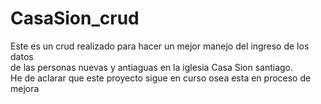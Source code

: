 # CasaSion_crud
Este es un crud realizado para hacer un mejor manejo del ingreso de los datos <br> 
de las personas nuevas y antiaguas en la iglesia Casa Sion santiago.<br>
He de aclarar que este proyecto sigue en curso osea esta en proceso de mejora
